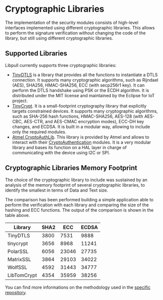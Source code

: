 # Cryptographic Libraries

The implementation of the security modules consists of high-level interfaces implemented using different cryptographic libraries. This allows to perform the signature verification without changing the code of the library, but still using different cryptographic libraries.

## Supported Libraries
Libpull currently supports three cryptographic libraries:

* [TinyDTLS](https://projects.eclipse.org/projects/iot.tinydtls) is a library that provides all the functions to instantiate a DTLS connection. It supports many cryptographic algorithms, such as Rijndael (AES), SHA256, HMAC-SHA256, ECC (with secp256r1 key). It can perform the DTLS handshake using PSK or the ECDH algorithm. It is distributed under the MIT license and maintained by the Eclipse for IoT project.
* [TinyCrypt](https://01.org/tinycrypt). It is a small-footprint cryptography library that explicitly targets constrained devices. It supports many cryptographic algorithms, such as SHA-256 hash functions, HMAC-SHA256, AES-128 (with AES-CBC, AES-CTR, and AES-CMAC encryption modes), ECC-DH key changes, and ECDSA. It is built in a modular way, allowing to include only the required modules.
* [Atmel CryptoAuthLib](https://github.com/MicrochipTech/cryptoauthlib). This library is provided by Atmel and allows to interact with their [CryptoAuthentication](https://www.microchip.com/wwwproducts/en/ATECC508A) modules. It is a very modular library and bases its function on a HAL layer in charge of communicating with the device using I2C or SPI.

## Cryptographic Libraries Memory Footprint

The choice of the cryptographic library to include was sustained by an analysis of the memory footprint of several cryptographic libraries, to identify the smallest in terms of Data and Text size.

The comparison has been performed building a simple application able to perform the verification with each library and comparing the size of the hashing and ECC functions. The output of the comparison is shown in the table above.

| Library     | SHA2 | ECC   | ECDSA |
|-------------|------|-------|-------|
| TinyDTLS    | 3800 | 7531  | 9888  |
| tinycrypt   | 3656 | 8968  | 11241 |
| PolarSSL    | 6056 | 23046 | 27735 |
| MatrixSSL   | 3864 | 29103 | 34022 |
| WolfSSL     | 4592 | 31443 | 34777 |
| LibTomCrypt | 4354 | 35959 | 38256 |

You can find more informations on the methodology used in the [specific repository](https://github.com/libpull/ecdsa_memory_footprint).